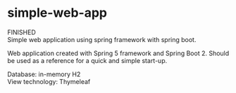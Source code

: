 # simple-web-app
FINISHED <br>
Simple web application using spring framework with spring boot.

Web application created with Spring 5 framework and Spring Boot 2.
Should be used as a reference for a quick and simple start-up.

Database: in-memory H2 <br>
View technology: Thymeleaf
